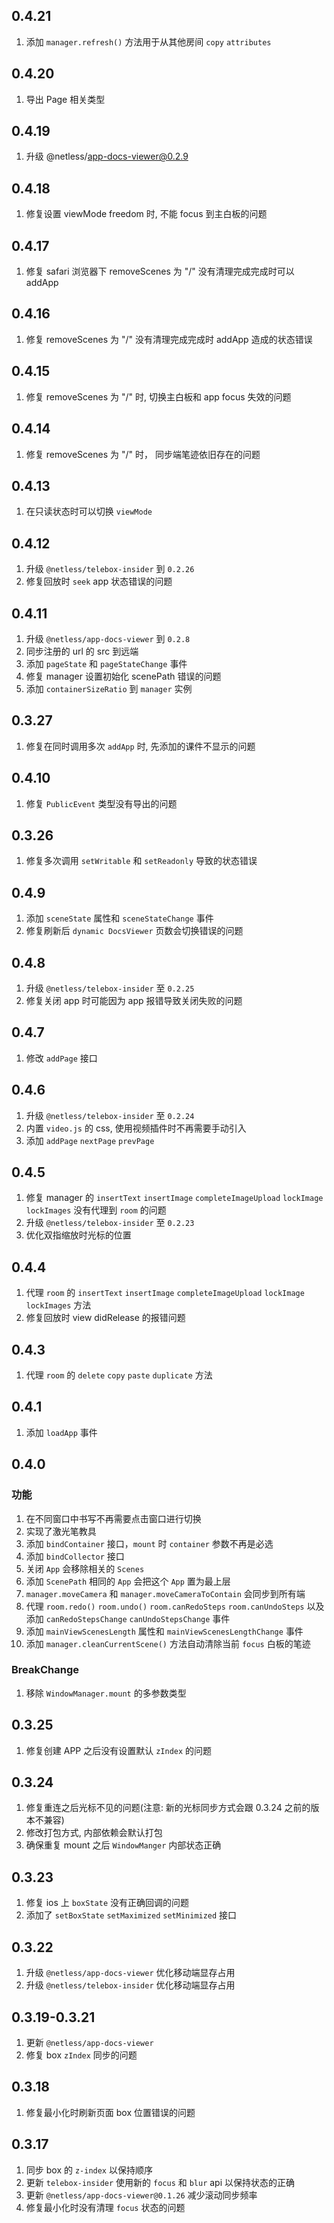 ## 0.4.21

1. 添加 `manager.refresh()` 方法用于从其他房间 `copy` `attributes`
## 0.4.20

1. 导出 Page 相关类型

## 0.4.19

1. 升级 @netless/app-docs-viewer@0.2.9

## 0.4.18

1. 修复设置 viewMode freedom 时, 不能 focus 到主白板的问题

## 0.4.17

1. 修复 safari 浏览器下 removeScenes 为 "/" 没有清理完成完成时可以 addApp

## 0.4.16

1. 修复 removeScenes 为 "/" 没有清理完成完成时 addApp 造成的状态错误

## 0.4.15

1. 修复 removeScenes 为 "/" 时,  切换主白板和 app focus 失效的问题

## 0.4.14

1. 修复 removeScenes 为 "/" 时， 同步端笔迹依旧存在的问题

## 0.4.13

1. 在只读状态时可以切换 `viewMode`

## 0.4.12

1. 升级 `@netless/telebox-insider` 到 `0.2.26`
2. 修复回放时 `seek` app 状态错误的问题

## 0.4.11

1. 升级 `@netless/app-docs-viewer` 到 `0.2.8`
2. 同步注册的 url 的 src 到远端
3. 添加 `pageState` 和 `pageStateChange` 事件
4. 修复 manager 设置初始化 scenePath 错误的问题
5. 添加 `containerSizeRatio` 到 `manager` 实例

## 0.3.27

1. 修复在同时调用多次 `addApp`  时, 先添加的课件不显示的问题

## 0.4.10

1. 修复 `PublicEvent` 类型没有导出的问题

## 0.3.26

1. 修复多次调用 `setWritable` 和 `setReadonly` 导致的状态错误

## 0.4.9

1. 添加 `sceneState` 属性和 `sceneStateChange` 事件
2. 修复刷新后 `dynamic DocsViewer` 页数会切换错误的问题

## 0.4.8

1. 升级 `@netless/telebox-insider` 至 `0.2.25`
2. 修复关闭 app 时可能因为 app 报错导致关闭失败的问题

## 0.4.7

1. 修改 `addPage` 接口 

## 0.4.6

1. 升级 `@netless/telebox-insider` 至 `0.2.24`
2. 内置 `video.js` 的 css, 使用视频插件时不再需要手动引入
3. 添加 `addPage` `nextPage` `prevPage`

## 0.4.5
1. 修复 manager 的 `insertText` `insertImage` `completeImageUpload` `lockImage` `lockImages` 没有代理到 `room` 的问题
2. 升级 `@netless/telebox-insider` 至 `0.2.23`
3. 优化双指缩放时光标的位置

## 0.4.4

1. 代理 `room` 的 `insertText` `insertImage` `completeImageUpload` `lockImage` `lockImages` 方法
2. 修复回放时 view didRelease 的报错问题 

## 0.4.3

1. 代理 `room` 的 `delete` `copy` `paste` `duplicate` 方法

## 0.4.1

1. 添加 `loadApp` 事件

## 0.4.0

### 功能
1. 在不同窗口中书写不再需要点击窗口进行切换
2. 实现了激光笔教具
3. 添加 `bindContainer` 接口，`mount` 时 `container` 参数不再是必选
4. 添加 `bindCollector` 接口
5. 关闭 `App` 会移除相关的 `Scenes`
6. 添加 `ScenePath` 相同的 `App` 会把这个 `App` 置为最上层
7. `manager.moveCamera` 和 `manager.moveCameraToContain` 会同步到所有端
8. 代理 `room.redo()` `room.undo()` `room.canRedoSteps` `room.canUndoSteps` 以及添加 `canRedoStepsChange` `canUndoStepsChange` 事件
9. 添加 `mainViewScenesLength` 属性和 `mainViewScenesLengthChange` 事件
10. 添加 `manager.cleanCurrentScene()` 方法自动清除当前 `focus` 白板的笔迹

### BreakChange
1. 移除 `WindowManager.mount` 的多参数类型


## 0.3.25

1. 修复创建 APP 之后没有设置默认 `zIndex` 的问题

## 0.3.24

1. 修复重连之后光标不见的问题(注意: 新的光标同步方式会跟 0.3.24 之前的版本不兼容)
2. 修改打包方式, 内部依赖会默认打包
3. 确保重复 mount 之后 `WindowManger` 内部状态正确

## 0.3.23

1. 修复 ios 上 `boxState` 没有正确回调的问题
2. 添加了 `setBoxState` `setMaximized` `setMinimized` 接口

## 0.3.22

1. 升级 `@netless/app-docs-viewer` 优化移动端显存占用
2. 升级 `@netless/telebox-insider` 优化移动端显存占用

## 0.3.19-0.3.21

1. 更新 `@netless/app-docs-viewer`
2. 修复 box `zIndex` 同步的问题

## 0.3.18

1. 修复最小化时刷新页面 box 位置错误的问题

## 0.3.17

1. 同步 box 的 `z-index` 以保持顺序
2. 更新 `telebox-insider` 使用新的 `focus` 和 `blur` api 以保持状态的正确
3. 更新 `@netless/app-docs-viewer@0.1.26` 减少滚动同步频率
4. 修复最小化时没有清理 `focus` 状态的问题
